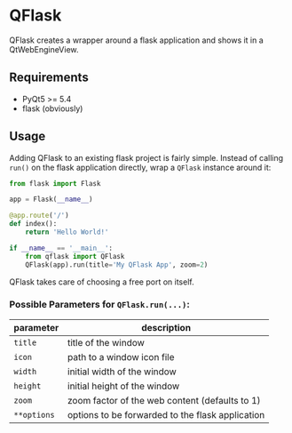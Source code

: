 # QFlask
QFlask creates a wrapper around a flask application and shows it in a QtWebEngineView.

## Requirements
- PyQt5 >= 5.4
- flask (obviously)

## Usage
Adding QFlask to an existing flask project is fairly simple. Instead of calling `run()` on the flask application directly, wrap a `QFlask` instance around it:

```python
from flask import Flask

app = Flask(__name__)

@app.route('/')
def index():
    return 'Hello World!'

if __name__ == '__main__':
    from qflask import QFlask
    QFlask(app).run(title='My QFlask App', zoom=2)
```
QFlask takes care of choosing a free port on itself.

### Possible Parameters for `QFlask.run(...)`:
| parameter   | description                                      |
|-------------|--------------------------------------------------|
| `title`     | title of the window                              |
| `icon`      | path to a window icon file                       |
| `width`     | initial width of the window                      |
| `height`    | initial height of the window                     |
| `zoom`      | zoom factor of the web content (defaults to 1)   |
| `**options` | options to be forwarded to the flask application |

